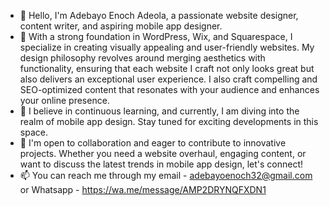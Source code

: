 - 👋 Hello, I'm Adebayo Enoch Adeola, a passionate website designer, content writer, and aspiring mobile app designer.
- 🚀 With a strong foundation in WordPress, Wix, and Squarespace, I specialize in creating visually appealing and user-friendly websites. My design philosophy revolves around merging aesthetics with functionality, ensuring that each website I craft not only looks great but also delivers an exceptional user experience. I also craft compelling and SEO-optimized content that resonates with your audience and enhances your online presence.
- 🌱 I believe in continuous learning, and currently, I am diving into the realm of mobile app design. Stay tuned for exciting developments in this space.
- 💞️ I'm open to collaboration and eager to contribute to innovative projects. Whether you need a website overhaul, engaging content, or want to discuss the latest trends in mobile app design, let's connect!
- 📫 You can reach me through my email - adebayoenoch32@gmail.com or Whatsapp - https://wa.me/message/AMP2DRYNQFXDN1

<!---
Enochadeola/Enochadeola is a ✨ special ✨ repository because its `README.md` (this file) appears on your GitHub profile.
You can click the Preview link to take a look at your changes.
--->
